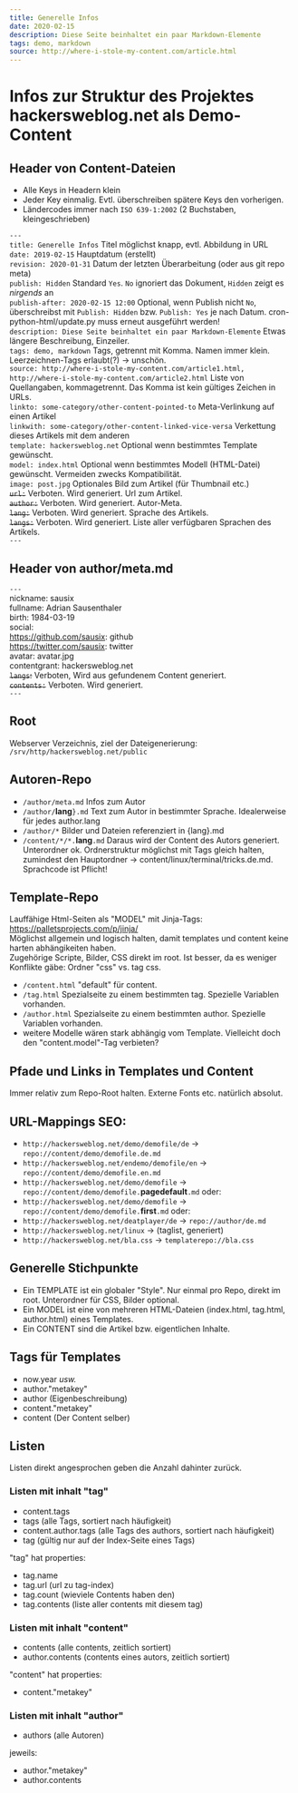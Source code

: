 ```yaml
---
title: Generelle Infos
date: 2020-02-15
description: Diese Seite beinhaltet ein paar Markdown-Elemente
tags: demo, markdown
source: http://where-i-stole-my-content.com/article.html
---
```


# Infos zur Struktur des Projektes hackersweblog.net als Demo-Content 

## Header von Content-Dateien
* Alle Keys in Headern klein
* Jeder Key einmalig. Evtl. überschreiben spätere Keys den vorherigen.
* Ländercodes immer nach `ISO 639-1:2002` (2 Buchstaben, kleingeschrieben)

`---`  
`title: Generelle Infos` Titel möglichst knapp, evtl. Abbildung in URL  
`date: 2019-02-15` Hauptdatum (erstellt)  
`revision: 2020-01-31` Datum der letzten Überarbeitung (oder aus git repo meta)  
`publish: Hidden` Standard `Yes`. `No` ignoriert das Dokument, `Hidden` zeigt es *nirgends* an  
`publish-after: 2020-02-15 12:00` Optional, wenn Publish nicht `No`, überschreibst mit `Publish: Hidden` bzw. `Publish: Yes` je nach Datum. cron-python-html/update.py muss erneut ausgeführt werden!  
`description: Diese Seite beinhaltet ein paar Markdown-Elemente` Etwas längere Beschreibung, Einzeiler.  
`tags: demo, markdown` Tags, getrennt mit Komma. Namen immer klein. Leerzeichnen-Tags erlaubt(?) -> unschön.  
`source: http://where-i-stole-my-content.com/article1.html, http://where-i-stole-my-content.com/article2.html` Liste von Quellangaben, kommagetrennt. Das Komma ist kein gültiges Zeichen in URLs.  
`linkto: some-category/other-content-pointed-to` Meta-Verlinkung auf einen Artikel  
`linkwith: some-category/other-content-linked-vice-versa` Verkettung dieses Artikels mit dem anderen  
`template: hackersweblog.net` Optional wenn bestimmtes Template gewünscht.  
`model: index.html` Optional wenn bestimmtes Modell (HTML-Datei) gewünscht. Vermeiden zwecks Kompatibilität.  
`image: post.jpg` Optionales Bild zum Artikel (für Thumbnail etc.)  
~~`url:`~~ Verboten. Wird generiert. Url zum Artikel.  
~~`author:`~~ Verboten. Wird generiert. Autor-Meta.  
~~`lang:`~~ Verboten. Wird generiert. Sprache des Artikels.  
~~`langs:`~~ Verboten. Wird generiert.  Liste aller verfügbaren Sprachen des Artikels.  
`---`

## Header von author/meta.md
`---`  
nickname: sausix  
fullname: Adrian Sausenthaler  
birth: 1984-03-19  
social:  
  https://github.com/sausix: github  
  https://twitter.com/sausix: twitter  
avatar: avatar.jpg  
contentgrant: hackersweblog.net  
~~`langs`:~~ Verboten, Wird aus gefundenem Content generiert.  
~~`contents:`~~ Verboten. Wird generiert.  
`---`

## Root
Webserver Verzeichnis, ziel der Dateigenerierung: `/srv/http/hackersweblog.net/public`  

## Autoren-Repo
* `/author/meta.md` Infos zum Autor
* `/author/`**lang**`}.md` Text zum Autor in bestimmter Sprache. Idealerweise für jedes author.lang
* `/author/*` Bilder und Dateien referenziert in {lang}.md
* `/content/*/*.`**lang**`.md` Daraus wird der Content des Autors generiert. Unterordner ok. Ordnerstruktur möglichst mit Tags gleich halten, zumindest den Hauptordner -> content/linux/terminal/tricks.de.md. Sprachcode ist Pflicht!

## Template-Repo
Lauffähige Html-Seiten als "MODEL" mit Jinja-Tags: https://palletsprojects.com/p/jinja/  
Möglichst allgemein und logisch halten, damit templates und content keine harten abhängikeiten haben.  
Zugehörige Scripte, Bilder, CSS direkt im root. Ist besser, da es weniger Konflikte gäbe: Ordner "css" vs. tag css.

* `/content.html` "default" für content.
* `/tag.html` Spezialseite zu einem bestimmten tag. Spezielle Variablen vorhanden.
* `/author.html` Spezialseite zu einem bestimmten author. Spezielle Variablen vorhanden.
* weitere Modelle wären stark abhängig vom Template. Vielleicht doch den "content.model"-Tag verbieten?

## Pfade und Links in Templates und Content
Immer relativ zum Repo-Root halten. Externe Fonts etc. natürlich absolut.

## URL-Mappings SEO:
* `http://hackersweblog.net/demo/demofile/de`  -> `repo://content/demo/demofile.de.md`
* `http://hackersweblog.net/endemo/demofile/en` -> `repo://content/demo/demofile.en.md`
* `http://hackersweblog.net/demo/demofile` -> `repo://content/demo/demofile.`**pagedefault**`.md` oder:
* `http://hackersweblog.net/demo/demofile` -> `repo://content/demo/demofile.`**first**`.md` oder:
* `http://hackersweblog.net/deatplayer/de` -> `repo://author/de.md`
* `http://hackersweblog.net/linux` -> (taglist, generiert)
* `http://hackersweblog.net/bla.css` -> `templaterepo://bla.css`

## Generelle Stichpunkte
* Ein TEMPLATE ist ein globaler "Style". Nur einmal pro Repo, direkt im root. Unterordner für CSS, Bilder optional.
* Ein MODEL ist eine von mehreren HTML-Dateien (index.html, tag.html, author.html) eines Templates.
* Ein CONTENT sind die Artikel bzw. eigentlichen Inhalte.

## Tags für Templates
* now.year _usw._
* author."metakey"
* author (Eigenbeschreibung)
* content."metakey"
* content (Der Content selber)

## Listen
Listen direkt angesprochen geben die Anzahl dahinter zurück.

### Listen mit inhalt "tag"
* content.tags
* tags (alle Tags, sortiert nach häufigkeit)
* content.author.tags (alle Tags des authors, sortiert nach häufigkeit)
* tag (gültig nur auf der Index-Seite eines Tags)

"tag" hat properties:
* tag.name
* tag.url (url zu tag-index)
* tag.count (wieviele Contents haben den)
* tag.contents (liste aller contents mit diesem tag)


### Listen mit inhalt "content"
* contents (alle contents, zeitlich sortiert)
* author.contents (contents eines autors, zeitlich sortiert)

"content" hat properties:
* content."metakey"


### Listen mit inhalt "author"
* authors (alle Autoren)

jeweils:
* author."metakey"
* author.contents
